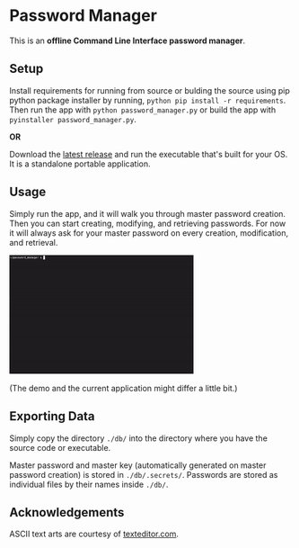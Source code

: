 # Password Manager

This is an **offline Command Line Interface password manager**.

## Setup

Install requirements for running from source or bulding the source using pip
python package installer by running, `python pip install -r requirements`. Then
run the app with `python password_manager.py` or build the app with
`pyinstaller password_manager.py`.

**OR**

Download the [latest
release](https://github.com/aranggitoar/password_manager/releases) and run the
executable that's built for your OS. It is a standalone portable application.

## Usage

Simply run the app, and it will walk you through master password creation. Then
you can start creating, modifying, and retrieving passwords. For now it will
always ask for your master password on every creation, modification, and
retrieval.

<img alt="Demo of the application." src="./demo.gif" width="65%"/>

(The demo and the current application might differ a little bit.)

## Exporting Data

Simply copy the directory `./db/` into the directory where you have the source
code or executable.

Master password and master key (automatically generated on master password
creation) is stored in `./db/.secrets/`. Passwords are stored as individual
files by their names inside `./db/`.

## Acknowledgements

ASCII text arts are courtesy of [texteditor.com](https://texteditor.com/multiline-text-art/).
